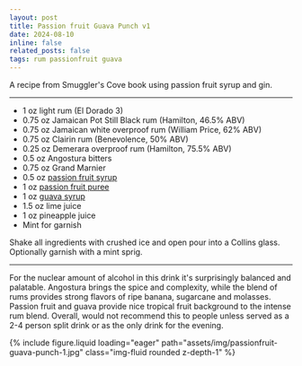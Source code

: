 ```yaml
---
layout: post
title: Passion fruit Guava Punch v1
date: 2024-08-10
inline: false
related_posts: false
tags: rum passionfruit guava
---
```


A recipe from Smuggler's Cove book using passion fruit syrup and gin.

---

* 1 oz light rum (El Dorado 3)
* 0.75 oz Jamaican Pot Still Black rum (Hamilton, 46.5% ABV)
* 0.75 oz Jamaican white overproof rum (William Price, 62% ABV)
* 0.75 oz Clairin rum (Benevolence, 50% ABV)
* 0.25 oz Demerara overproof rum (Hamilton, 75.5% ABV)
* 0.5 oz Angostura bitters 
* 0.75 oz Grand Marnier
* 0.5 oz [passion fruit syrup](/cocktails/syrups-recipes/passion-fruit-syrup/)
* 1 oz [passion fruit puree](https://amzn.to/4cgMiRy)
* 1 oz [guava syrup](/cocktails/syrups-recipes/guava-syrup/)
* 1.5 oz lime juice
* 1 oz pineapple juice
* Mint for garnish

Shake all ingredients with crushed ice and open pour into a Collins glass. Optionally garnish with a mint sprig.

---

For the nuclear amount of alcohol in this drink it's surprisingly balanced and palatable. Angostura brings the spice and complexity, while the blend of rums provides strong flavors of ripe banana, sugarcane and molasses. Passion fruit and guava provide nice tropical fruit background to the intense rum blend. Overall, would not recommend this to people unless served as a 2-4 person split drink or as the only drink for the evening.

{% include figure.liquid loading="eager" path="assets/img/passionfruit-guava-punch-1.jpg" class="img-fluid rounded z-depth-1" %}